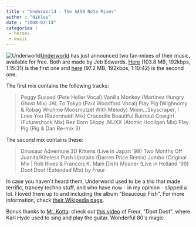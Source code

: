 ```yaml
---
title : "Underworld - The Â£50 Note Mixes"
author : "Niklas"
date : "2008-02-14"
categories : 
 - heroes
 - music
---
```


![Underworld](https://niklasblog.com/wp-content/2008-02-14-underworld.jpg)[Underworld](http://www.underworldlive.com) has just announced two fan-mixes of their music, available for free. Both are made by Jeb Edwards. [Here](http://www.50poundnote.net/downloads/underworldvol1.mp3) (103.8 MB, 192kbps, 1:15:31) is the first one and [here](http://www.50poundnote.net/downloads/underworldvol2.mp3) (97.2 MB, 192kbps, 1:10:42) is the second one.

The first mix contains the following tracks:

> Peggy Sussed (Pete Heller Vocal) Vanilla Monkey (Martinez Hungry Ghost Mix) JAL To Tokyo (Paul Woodford Vocal) Play Pig (Wighnomy & Robag Wruhme Moosmutzel With Melody) Mmm...Skyscraper, I Love You (Razormaid! Mix) Crocodile Beautiful Burnout Cowgirl (Futureshock Mix) Rez Born Slippy .NUXX (Atomic Hooligan Mix) Play Pig (Pig & Dan Re-mix 3)

The second mix contains these:

> Dinosaur Adventure 3D Kittens (Live in Japan '99) Two Months Off Juanita/Kiteless Push Upstairs (Darren Price Remix) Jumbo (Original Mix | Rob Rives & Francois K. Main Dish) Moaner (Live in Holland '99) Doot Doot (Extended Mix) by Freur

In case you haven't heard them, Underworld used to be a trio that made terrific, trancey techno stuff, and who have now - in my opinion - slipped a lot. I loved them up to and including the album "Beaucoup Fish". For more information, check [their Wikipedia page](http://en.wikipedia.org/wiki/Underworld_(band)).

Bonus thanks to [Mr. Kotta](http://kotta.se): check out [this video](http://www.youtube.com/watch?v=opaeNiiizxo) of Freur, "Doot Doot", where Karl Hyde used to sing and play the guitar. Wonderful 80's magic.

